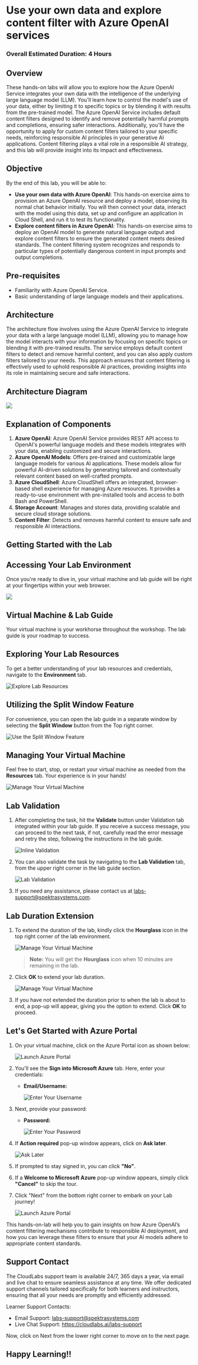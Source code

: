 # Use your own data and explore content filter with Azure OpenAI services

### Overall Estimated Duration: 4 Hours

## Overview

These hands-on labs will allow you to explore how the Azure OpenAI Service integrates your own data with the intelligence of the underlying large language model (LLM). You'll learn how to control the model's use of your data, either by limiting it to specific topics or by blending it with results from the pre-trained model. The Azure OpenAI Service includes default content filters designed to identify and remove potentially harmful prompts and completions, ensuring safer interactions. Additionally, you'll have the opportunity to apply for custom content filters tailored to your specific needs, reinforcing responsible AI principles in your generative AI applications. Content filtering plays a vital role in a responsible AI strategy, and this lab will provide insight into its impact and effectiveness.

## Objective

By the end of this lab, you will be able to:

- **Use your own data with Azure OpenAI**: This hands-on exercise aims to provision an Azure OpenAI resource and deploy a model, observing its normal chat behavior initially. You will then connect your data, interact with the model using this data, set up and configure an application in Cloud Shell, and run it to test its functionality.
- **Explore content filters in Azure OpenAI**: This hands-on exercise aims to deploy an OpenAI model to generate natural language output and explore content filters to ensure the generated content meets desired standards. The content filtering system recognizes and responds to particular types of potentially dangerous content in input prompts and output completions.
  
## Pre-requisites

- Familiarity with Azure OpenAI Service.
- Basic understanding of large language models and their applications.

## Architecture

The architecture flow involves using the Azure OpenAI Service to integrate your data with a large language model (LLM), allowing you to manage how the model interacts with your information by focusing on specific topics or blending it with pre-trained results. The service employs default content filters to detect and remove harmful content, and you can also apply custom filters tailored to your needs. This approach ensures that content filtering is effectively used to uphold responsible AI practices, providing insights into its role in maintaining secure and safe interactions.

## Architecture Diagram

  ![](../media/arch15.PNG)

## Explanation of Components

1. **Azure OpenAI**: Azure OpenAI Service provides REST API access to OpenAI's powerful language models and these models integrates with your data, enabling customized and secure interactions.
1. **Azure OpenAI Models**: Offers pre-trained and customizable large language models for various AI applications. These models allow for powerful AI-driven solutions by generating tailored and contextually relevant content based on well-crafted prompts.
1. **Azure CloudShell**: Azure CloudShell offers an integrated, browser-based shell experience for managing Azure resources. It provides a ready-to-use environment with pre-installed tools and access to both Bash and PowerShell.
1. **Storage Account**: Manages and stores data, providing scalable and secure cloud storage solutions.
1. **Content Filter**: Detects and removes harmful content to ensure safe and responsible AI interactions.

## Getting Started with the Lab
 
## Accessing Your Lab Environment
 
Once you're ready to dive in, your virtual machine and lab guide will be right at your fingertips within your web browser.

   ![](../media/labguide-1.png)

## Virtual Machine & Lab Guide
 
Your virtual machine is your workhorse throughout the workshop. The lab guide is your roadmap to success.
 
## Exploring Your Lab Resources
 
To get a better understanding of your lab resources and credentials, navigate to the **Environment** tab.
 
   ![Explore Lab Resources](../media/env-1.png)
 
## Utilizing the Split Window Feature
 
For convenience, you can open the lab guide in a separate window by selecting the **Split Window** button from the Top right corner.
 
 ![Use the Split Window Feature](../media/spl.png)
 
## Managing Your Virtual Machine
 
Feel free to start, stop, or restart your virtual machine as needed from the **Resources** tab. Your experience is in your hands!
 
![Manage Your Virtual Machine](../media/res.png)

## Lab Validation

1. After completing the task, hit the **Validate** button under Validation tab integrated within your lab guide. If you receive a success message, you can proceed to the next task, if not, carefully read the error message and retry the step, following the instructions in the lab guide.

   ![Inline Validation](../media/inline-validation.png)

1. You can also validate the task by navigating to the **Lab Validation** tab, from the upper right corner in the lab guide section.

   ![Lab Validation](../media/lab-validation.png)

1. If you need any assistance, please contact us at labs-support@spektrasystems.com.

## Lab Duration Extension

1. To extend the duration of the lab, kindly click the **Hourglass** icon in the top right corner of the lab environment. 

    ![Manage Your Virtual Machine](../media/gext.png)

    >**Note:** You will get the **Hourglass** icon when 10 minutes are remaining in the lab.

2. Click **OK** to extend your lab duration.
 
   ![Manage Your Virtual Machine](../media/gext2.png)

3. If you have not extended the duration prior to when the lab is about to end, a pop-up will appear, giving you the option to extend. Click **OK** to proceed.

## Let's Get Started with Azure Portal

1. On your virtual machine, click on the Azure Portal icon as shown below:

   ![Launch Azure Portal](../media/sc900-image(1).png)
   
1. You'll see the **Sign into Microsoft Azure** tab. Here, enter your credentials:
 
   - **Email/Username:** <inject key="AzureAdUserEmail"></inject>
 
       ![Enter Your Username](../media/sc900-image-1.png)
 
1. Next, provide your password:
 
   - **Password:** <inject key="AzureAdUserPassword"></inject>
 
       ![Enter Your Password](../media/sc900-image-2.png)

1. If **Action required** pop-up window appears, click on **Ask later**.

   ![Ask Later](../media/ask-later-01.png)
    
1. If prompted to stay signed in, you can click **"No"**.
 
1. If a **Welcome to Microsoft Azure** pop-up window appears, simply click **"Cancel"** to skip the tour.

1. Click "Next" from the bottom right corner to embark on your Lab journey!

   ![Launch Azure Portal](../media/sc900-image(3).png)

This hands-on-lab will help you to gain insights on how Azure OpenAI’s content filtering mechanisms contribute to responsible AI deployment, and how you can leverage these filters to ensure that your AI models adhere to appropriate content standards.

## Support Contact

The CloudLabs support team is available 24/7, 365 days a year, via email and live chat to ensure seamless assistance at any time. We offer dedicated support channels tailored specifically for both learners and instructors, ensuring that all your needs are promptly and efficiently addressed.

Learner Support Contacts:

- Email Support: labs-support@spektrasystems.com
- Live Chat Support: https://cloudlabs.ai/labs-support

Now, click on Next from the lower right corner to move on to the next page.

## Happy Learning!!

